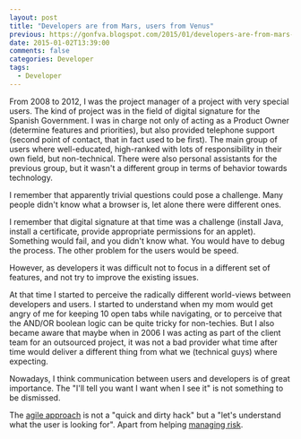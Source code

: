 ```yaml
---
layout: post
title: "Developers are from Mars, users from Venus"
previous: https://gonfva.blogspot.com/2015/01/developers-are-from-mars-users-from.html
date: 2015-01-02T13:39:00
comments: false
categories: Developer
tags:
  - Developer
---
```


From 2008 to 2012, I was the project manager of a project with very special users. The kind of project was in the field of digital signature for the Spanish Government. I was in charge not only of acting as a Product Owner (determine features and priorities), but also provided telephone support (second point of contact, that in fact used to be first). The main group of users where well-educated, high-ranked with lots of responsibility in their own field, but non-technical. There were also personal assistants for the previous group, but it wasn't a different group in terms of behavior towards technology.

I remember that apparently trivial questions could pose a challenge. Many people didn't know what a browser is, let alone there were different ones.

I remember that digital signature at that time was a challenge (install Java, install a certificate, provide appropriate permissions for an applet). Something would fail, and you didn't know what. You would have to debug the process. The other problem for the users would be speed.

However, as developers it was difficult not to focus in a different set of features, and not try to improve the existing issues.

At that time I started to perceive the radically different world-views between developers and users. I started to understand when my mom would get angry of me for keeping 10 open tabs while navigating, or to perceive that the AND/OR boolean logic can be quite tricky for non-techies. But I also became aware that maybe when in 2006 I was acting as part of the client team for an outsourced project, it was not a bad provider what time after time would deliver a different thing from what we (technical guys) where expecting.

Nowadays, I think communication between users and developers is of great importance. The "I'll tell you want I want when I see it" is not something to be dismissed.

The [agile approach](http://agilemanifesto.org/) is not a "quick and dirty hack" but a "let's understand what the user is looking for". Apart from helping [managing risk](http://gonfva.blogspot.co.uk/2014/10/agile-is-about-managing-risk.html).
